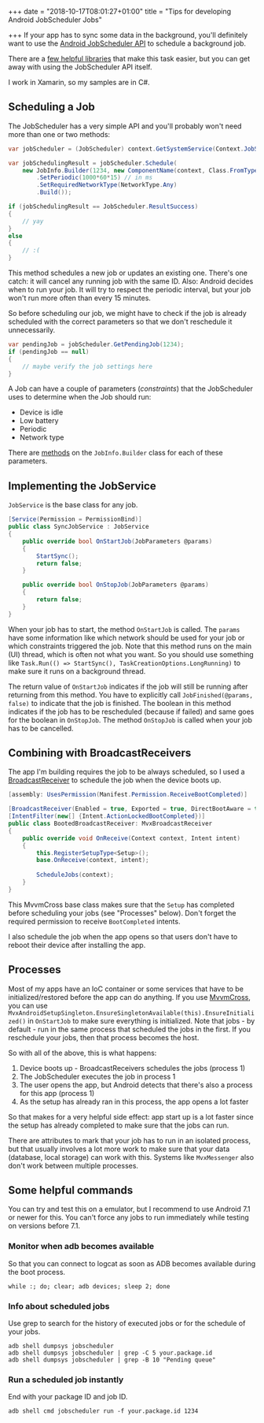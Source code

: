 +++
date = "2018-10-17T08:01:27+01:00"
title = "Tips for developing Android JobScheduler Jobs"

+++
If your app has to sync some data in the background, you'll definitely want to use the [Android JobScheduler API](https://developer.android.com/topic/performance/scheduling) to schedule a background job.

There are a [few helpful libraries](https://github.com/firebase/firebase-jobdispatcher-android#comparison-to-other-libraries) that make this task easier, but you can get away with using the JobScheduler API itself.

I work in Xamarin, so my samples are in C#.

## Scheduling a Job

The JobScheduler has a very simple API and you'll probably won't need more than one or two methods:

```C#
var jobScheduler = (JobScheduler) context.GetSystemService(Context.JobSchedulerService);

var jobSchedulingResult = jobScheduler.Schedule(
    new JobInfo.Builder(1234, new ComponentName(context, Class.FromType(SyncJobService))) // 1234: is the unqiue ID of this job in your app - SyncJobService is the type of your JobService
        .SetPeriodic(1000*60*15) // in ms
        .SetRequiredNetworkType(NetworkType.Any)
        .Build());

if (jobSchedulingResult == JobScheduler.ResultSuccess)
{
    // yay
}
else
{
    // :(
}
```

This method schedules a new job or updates an existing one. There's one catch: it will cancel any running job with the same ID. Also: Android decides when to run your job. It will try to respect the periodic interval, but your job won't run more often than every 15 minutes.

So before scheduling our job, we might have to check if the job is already scheduled with the correct parameters so that we don't reschedule it unnecessarily.

```C#
var pendingJob = jobScheduler.GetPendingJob(1234);
if (pendingJob == null)
{
    // maybe verify the job settings here
}
```

A Job can have a couple of parameters (_constraints_) that the JobScheduler uses to determine when the Job should run:

* Device is idle
* Low battery
* Periodic
* Network type

There are [methods](https://developer.android.com/reference/android/app/job/JobInfo.Builder) on the `JobInfo.Builder` class for each of these parameters.

## Implementing the JobService

`JobService` is the base class for any job.

```C#
[Service(Permission = PermissionBind)]
public class SyncJobService : JobService
{
    public override bool OnStartJob(JobParameters @params)
    {
        StartSync();
        return false;
    }

    public override bool OnStopJob(JobParameters @params)
    {
        return false;
    }
}
```

When your job has to start, the method `OnStartJob` is called. The `params` have some information like which network should be used for your job or which constraints triggered the job. Note that this method runs on the main (UI) thread, which is often not what you want. So you should use something like `Task.Run(() => StartSync(), TaskCreationOptions.LongRunning)` to make sure it runs on a background thread.

The return value of `OnStartJob` indicates if the job will still be running after returning from this method. You have to explicitly call `JobFinished(@params, false)` to indicate that the job is finished. The boolean in this method indicates if the job has to be rescheduled (because if failed) and same goes for the boolean in `OnStopJob`. The method `OnStopJob` is called when your job has to be cancelled.

## Combining with BroadcastReceivers

The app I'm building requires the job to be always scheduled, so I used a [BroadcastReceiver](https://developer.android.com/guide/components/broadcasts) to schedule the job when the device boots up.

```C#
[assembly: UsesPermission(Manifest.Permission.ReceiveBootCompleted)]

[BroadcastReceiver(Enabled = true, Exported = true, DirectBootAware = true)]
[IntentFilter(new[] {Intent.ActionLockedBootCompleted})]
public class BootedBroadcastReceiver: MvxBroadcastReceiver
{
    public override void OnReceive(Context context, Intent intent)
    {
        this.RegisterSetupType<Setup>();
        base.OnReceive(context, intent);
        
        ScheduleJobs(context);
    }
}
```

This MvvmCross base class makes sure that the `Setup` has completed before scheduling your jobs (see "Processes" below). Don't forget the required permission to receive `BootCompleted` intents.

I also schedule the job when the app opens so that users don't have to reboot their device after installing the app.

## Processes

Most of my apps have an IoC container or some services that have to be initialized/restored before the app can do anything. If you use [MvvmCross](https://github.com/MvvmCross/MvvmCross), you can use `MvxAndroidSetupSingleton.EnsureSingletonAvailable(this).EnsureInitialized()` in `OnStartJob` to make sure everything is initialized. Note that jobs - by default - run in the same process that scheduled the jobs in the first. If you reschedule your jobs, then that process becomes the host.

So with all of the above, this is what happens:

1. Device boots up - BroadcastReceivers schedules the jobs (process 1)
2. The JobScheduler executes the job in process 1
3. The user opens the app, but Android detects that there's also a process for this app (process 1)
4. As the setup has already ran in this process, the app opens a lot faster

So that makes for a very helpful side effect: app start up is a lot faster since the setup has already completed to make sure that the jobs can run.

There are attributes to mark that your job has to run in an isolated process, but that usually involves a lot more work to make sure that your data (database, local storage) can work with this. Systems like `MvxMessenger` also don't work between multiple processes.

## Some helpful commands

You can try and test this on a emulator, but I recommend to use Android 7.1 or newer for this. You can't force any jobs to run immediately while testing on versions before 7.1.

### Monitor when adb becomes available

So that you can connect to logcat as soon as ADB becomes available during the boot process.

    while :; do; clear; adb devices; sleep 2; done

### Info about scheduled jobs

Use grep to search for the history of executed jobs or for the schedule of your jobs.

    adb shell dumpsys jobscheduler
    adb shell dumpsys jobscheduler | grep -C 5 your.package.id
    adb shell dumpsys jobscheduler | grep -B 10 "Pending queue"

### Run a scheduled job instantly

End with your package ID and job ID.

    adb shell cmd jobscheduler run -f your.package.id 1234